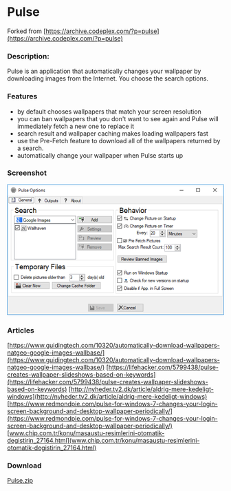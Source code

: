 # Pulse
Forked from [https://archive.codeplex.com/?p=pulse](https://archive.codeplex.com/?p=pulse)

### Description:
Pulse is an application that automatically changes your wallpaper by downloading images from the Internet. You choose the search options.

### Features
* by default chooses wallpapers that match your screen resolution
* you can ban wallpapers that you don't want to see again and Pulse will immediately fetch a new one to replace it
* search result and wallpaper caching makes loading wallpapers fast
* use the Pre-Fetch feature to download all of the wallpapers returned by a search.
* automatically change your wallpaper when Pulse starts up

### Screenshot
![UI](images/UI.png)
### Articles
[https://www.guidingtech.com/10320/automatically-download-wallpapers-natgeo-google-images-wallbase/](https://www.guidingtech.com/10320/automatically-download-wallpapers-natgeo-google-images-wallbase/)
[https://lifehacker.com/5799438/pulse-creates-wallpaper-slideshows-based-on-keywords](https://lifehacker.com/5799438/pulse-creates-wallpaper-slideshows-based-on-keywords)
[http://nyheder.tv2.dk/article/aldrig-mere-kedeligt-windows](http://nyheder.tv2.dk/article/aldrig-mere-kedeligt-windows)
[https://www.redmondpie.com/pulse-for-windows-7-changes-your-login-screen-background-and-desktop-wallpaper-periodically/](https://www.redmondpie.com/pulse-for-windows-7-changes-your-login-screen-background-and-desktop-wallpaper-periodically/)
[www.chip.com.tr/konu/masaustu-resimlerini-otomatik-degistirin_27164.html](www.chip.com.tr/konu/masaustu-resimlerini-otomatik-degistirin_27164.html)
### Download
[Pulse.zip](relase/pulse1.0.0.4.zip)
